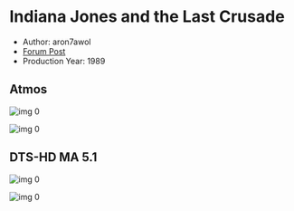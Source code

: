# Indiana Jones and the Last Crusade

* Author: aron7awol
* [Forum Post](https://www.avsforum.com/threads/bass-eq-for-filtered-movies.2995212/post-57014944)
* Production Year: 1989

## Atmos

![img 0](https://i.imgur.com/HTaMZ6W.jpg)

![img 0](https://i.imgur.com/0echQYm.png)

## DTS-HD MA 5.1

![img 0](https://i.imgur.com/25OJ2V1.jpg)

![img 0](https://i.imgur.com/6206uCS.png)

